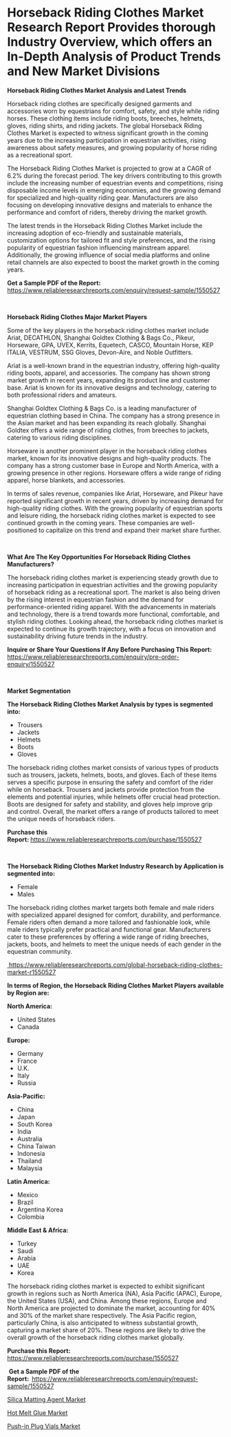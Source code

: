<p><h1>Horseback Riding Clothes Market Research Report Provides thorough Industry Overview, which offers an In-Depth Analysis of Product Trends and New Market Divisions</h1></p><p><strong>Horseback Riding Clothes Market Analysis and Latest Trends</strong></p>
<p><p>Horseback riding clothes are specifically designed garments and accessories worn by equestrians for comfort, safety, and style while riding horses. These clothing items include riding boots, breeches, helmets, gloves, riding shirts, and riding jackets. The global Horseback Riding Clothes Market is expected to witness significant growth in the coming years due to the increasing participation in equestrian activities, rising awareness about safety measures, and growing popularity of horse riding as a recreational sport.</p><p>The Horseback Riding Clothes Market is projected to grow at a CAGR of 6.2% during the forecast period. The key drivers contributing to this growth include the increasing number of equestrian events and competitions, rising disposable income levels in emerging economies, and the growing demand for specialized and high-quality riding gear. Manufacturers are also focusing on developing innovative designs and materials to enhance the performance and comfort of riders, thereby driving the market growth.</p><p>The latest trends in the Horseback Riding Clothes Market include the increasing adoption of eco-friendly and sustainable materials, customization options for tailored fit and style preferences, and the rising popularity of equestrian fashion influencing mainstream apparel. Additionally, the growing influence of social media platforms and online retail channels are also expected to boost the market growth in the coming years.</p></p>
<p><strong>Get a Sample PDF of the Report:&nbsp;</strong> <a href="https://www.reliableresearchreports.com/enquiry/request-sample/1550527">https://www.reliableresearchreports.com/enquiry/request-sample/1550527</a></p>
<p>&nbsp;</p>
<p><strong>Horseback Riding Clothes Major Market Players</strong></p>
<p><p>Some of the key players in the horseback riding clothes market include Ariat, DECATHLON, Shanghai Goldtex Clothing & Bags Co., Pikeur, Horseware, GPA, UVEX, Kerrits, Equetech, CASCO, Mountain Horse, KEP ITALIA, VESTRUM, SSG Gloves, Devon-Aire, and Noble Outfitters.</p><p>Ariat is a well-known brand in the equestrian industry, offering high-quality riding boots, apparel, and accessories. The company has shown strong market growth in recent years, expanding its product line and customer base. Ariat is known for its innovative designs and technology, catering to both professional riders and amateurs.</p><p>Shanghai Goldtex Clothing & Bags Co. is a leading manufacturer of equestrian clothing based in China. The company has a strong presence in the Asian market and has been expanding its reach globally. Shanghai Goldtex offers a wide range of riding clothes, from breeches to jackets, catering to various riding disciplines.</p><p>Horseware is another prominent player in the horseback riding clothes market, known for its innovative designs and high-quality products. The company has a strong customer base in Europe and North America, with a growing presence in other regions. Horseware offers a wide range of riding apparel, horse blankets, and accessories.</p><p>In terms of sales revenue, companies like Ariat, Horseware, and Pikeur have reported significant growth in recent years, driven by increasing demand for high-quality riding clothes. With the growing popularity of equestrian sports and leisure riding, the horseback riding clothes market is expected to see continued growth in the coming years. These companies are well-positioned to capitalize on this trend and expand their market share further.</p></p>
<p>&nbsp;</p>
<p><strong>What Are The Key Opportunities For Horseback Riding Clothes Manufacturers?</strong></p>
<p><p>The horseback riding clothes market is experiencing steady growth due to increasing participation in equestrian activities and the growing popularity of horseback riding as a recreational sport. The market is also being driven by the rising interest in equestrian fashion and the demand for performance-oriented riding apparel. With the advancements in materials and technology, there is a trend towards more functional, comfortable, and stylish riding clothes. Looking ahead, the horseback riding clothes market is expected to continue its growth trajectory, with a focus on innovation and sustainability driving future trends in the industry.</p></p>
<p><strong>Inquire or Share Your Questions If Any Before Purchasing This Report:</strong> <a href="https://www.reliableresearchreports.com/enquiry/pre-order-enquiry/1550527">https://www.reliableresearchreports.com/enquiry/pre-order-enquiry/1550527</a></p>
<p>&nbsp;</p>
<p><strong>Market Segmentation</strong></p>
<p><strong>The Horseback Riding Clothes Market Analysis by types is segmented into:</strong></p>
<p><ul><li>Trousers</li><li>Jackets</li><li>Helmets</li><li>Boots</li><li>Gloves</li></ul></p>
<p><p>The horseback riding clothes market consists of various types of products such as trousers, jackets, helmets, boots, and gloves. Each of these items serves a specific purpose in ensuring the safety and comfort of the rider while on horseback. Trousers and jackets provide protection from the elements and potential injuries, while helmets offer crucial head protection. Boots are designed for safety and stability, and gloves help improve grip and control. Overall, the market offers a range of products tailored to meet the unique needs of horseback riders.</p></p>
<p><strong>Purchase this Report:&nbsp;</strong><a href="https://www.reliableresearchreports.com/purchase/1550527">https://www.reliableresearchreports.com/purchase/1550527</a></p>
<p>&nbsp;</p>
<p><strong>The Horseback Riding Clothes Market Industry Research by Application is segmented into:</strong></p>
<p><ul><li>Female</li><li>Males</li></ul></p>
<p><p>The horseback riding clothes market targets both female and male riders with specialized apparel designed for comfort, durability, and performance. Female riders often demand a more tailored and fashionable look, while male riders typically prefer practical and functional gear. Manufacturers cater to these preferences by offering a wide range of riding breeches, jackets, boots, and helmets to meet the unique needs of each gender in the equestrian community.</p></p>
<p><a href="https://www.reliableresearchreports.com/global-horseback-riding-clothes-market-r1550527">&nbsp;https://www.reliableresearchreports.com/global-horseback-riding-clothes-market-r1550527</a></p>
<p><strong>In terms of Region, the Horseback Riding Clothes Market Players available by Region are:</strong></p>
<p>
    <p> <strong> North America: </strong>
        <ul>
            <li>United States</li>
            <li>Canada</li>
        </ul>
        </p> 
    <p> <strong> Europe: </strong>
        <ul>
            <li>Germany</li>
            <li>France</li>
            <li>U.K.</li>
            <li>Italy</li>
            <li>Russia</li>
        </ul>
        </p> 
    <p> <strong> Asia-Pacific: </strong>
        <ul>
            <li>China</li>
            <li>Japan</li>
            <li>South Korea</li>
            <li>India</li>
            <li>Australia</li>
            <li>China Taiwan</li>
            <li>Indonesia</li>
            <li>Thailand</li>
            <li>Malaysia</li>
        </ul>
        </p> 
    <p> <strong> Latin America: </strong>
        <ul>
            <li>Mexico</li>
            <li>Brazil</li>
            <li>Argentina Korea</li>
            <li>Colombia</li>
        </ul>
        </p> 
    <p> <strong> Middle East & Africa: </strong>
        <ul>
            <li>Turkey</li>
            <li>Saudi</li>
            <li>Arabia</li>
            <li>UAE</li>
            <li>Korea</li>
        </ul>
    </p>
    </p>
<p><p>The horseback riding clothes market is expected to exhibit significant growth in regions such as North America (NA), Asia Pacific (APAC), Europe, the United States (USA), and China. Among these regions, Europe and North America are projected to dominate the market, accounting for 40% and 30% of the market share respectively. The Asia Pacific region, particularly China, is also anticipated to witness substantial growth, capturing a market share of 20%. These regions are likely to drive the overall growth of the horseback riding clothes market globally.</p></p>
<p><strong>Purchase this Report: </strong><a href="https://www.reliableresearchreports.com/purchase/1550527">https://www.reliableresearchreports.com/purchase/1550527</a></p>
<p>&nbsp;<strong>Get a Sample PDF of the Report:&nbsp;&nbsp;</strong><a href="https://www.reliableresearchreports.com/enquiry/request-sample/1550527">https://www.reliableresearchreports.com/enquiry/request-sample/1550527</a></p>
<p><strong></strong></p>
<p><p><a href="https://medium.com/@joshdavis1955/global-silica-matting-agent-market-status-2024-2031-and-forecast-by-region-product-end-use-07a3d798750a">Silica Matting Agent Market</a></p><p><a href="https://medium.com/@soloncarter54/global-hot-melt-glue-market-by-product-type-by-application-by-region-and-companies-industry-48bddda5148e">Hot Melt Glue Market</a></p><p><a href="https://github.com/ksleyeze/Market-Research-Report-List-1/blob/main/push-in-plug-vials-market.md">Push-in Plug Vials Market</a></p></p>